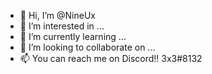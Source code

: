 - 👋 Hi, I’m @NineUx
- 👀 I’m interested in ...
- 🌱 I’m currently learning ...
- 💞️ I’m looking to collaborate on ...
- 📫 You can reach me on Discord!! 3x3#8132

<!---
NineUx/NineUx is a ✨ special ✨ repository because its `README.md` (this file) appears on your GitHub profile.
You can click the Preview link to take a look at your changes.
--->

